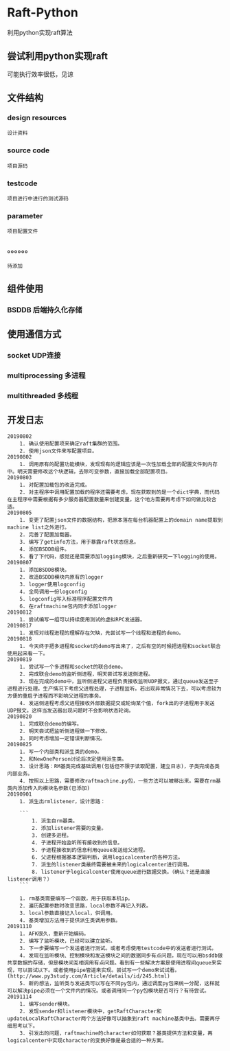 # Raft-Python
利用python实现raft算法
## 尝试利用python实现raft
可能执行效率很低，见谅
## 文件结构
### design resources
    
    设计资料
    
### source code
    
    项目源码
    
### testcode
    
    项目进行中进行的测试源码

### parameter

    项目配置文件

### 。。。。。。

    待添加
    
## 组件使用

### BSDDB 后端持久化存储

## 使用通信方式

### socket UDP连接
### multiprocessing 多进程
### multithreaded 多线程

## 开发日志
    20190802
        1. 确认使用配置项来确定raft集群的范围。
        2. 使用json文件来写配置项目。
    20190802 
        1. 调用原有的配置功能模块，发现现有的逻辑应该是一次性加载全部的配置文件到内存中。明天需要修改这个块逻辑，去除可变参数，直接加载全部配置项目。
    20190803
        1. 对配置加载包的改造完成。
        2. 对主程序中调用配置加载的程序还需要考虑，现在获取到的是一个dict字典，而代码在主程序中需要根据有多少服务器配置数量来创建变量。这个地方需要再考虑下如何做比较合适。
    20190805
        1. 变更了配置json文件的数据结构，把原本落在每台机器配置上的domain name提取到machine list之外进行。
        2. 完善了配置加载器。
        3. 编写了getinfo方法，用于暴露raft状态信息。
        4. 添加BSDDB组件。
        5. 看了下代码，感觉还是需要添加logging模块，之后重新研究一下logging的使用。
    20190807
        1. 添加BSDDB模块。
        2. 改造BSDDB模块内原有的logger
        3. logger使用logconfig
        4. 全局调用一份logconfig
        5. logconfig写入标准程序配置文件内
        6. 在raftmachine包内同步添加logger
    20190812
        1. 尝试编写一组可以持续使用测试的虚拟RPC发送器。
    20190817
        1. 发现对线程进程的理解存在欠缺，先尝试写一个线程和进程的demo。
    20190818
        1. 今天终于把多进程和socket的demo写出来了，之后有空的时候把进程和socket联合使用起来看一下。
    20190819
        1. 尝试写一个多进程和socket的联合demo。
        2. 完成联合demo的监听侧进程，明天尝试写发送侧进程。
        3. 现在完成的demo中，监听侧进程父进程负责接收监听UDP报文，通过queue发送至子进程进行处理。生产情况下考虑父进程处理，子进程监听。若出现异常情况下去，可以考虑较为方便的重启子进程而不影响父进程的事务。
        4. 发送侧进程考虑父进程接收外部数据提交或轮询某个值，fork出的子进程用于发送UDP报文。这样当发送器出现问题时不会影响状态轮询。
    20190820
        1. 完成联合demo的编写。
        2. 明天尝试把监听侧进程做一下修改。
        3. 同时考虑增加一定错误判断情况。
    20190825
        1. 写一个内部类和派生类的demo。
        2. 和NewOnePerson讨论后决定使用派生类。
        3. 设计思路：RM基类完成基础调用(包括但不限于读取配置，建立日志)，子类完成各类内部业务。
        4. 按照以上思路，需要修改raftmachine.py包，一些方法可以被移出来。需要在rm基类内添加传入的模块名参数(已添加)
    20190901
        1. 派生出rmlistener，设计思路：

        ```
            1. 派生自rm基类。
            2. 添加listener需要的变量。
            3. 创建多进程。
            4. 子进程开始监听所有接收到的信息。
            5. 子进程接收到的信息利用queue发送给父进程。
            6. 父进程根据基本逻辑判断，调用logicalcenter的各种方法。
            7. 派生的listener类最终需要被未来的logicalcenter进行调用。
            8. listener于logicalcenter使用queue进行数据交换。（确认？还是直接listener调用？）
        ```

        1. rm基类需要编写一个函数，用于获取本机ip。
        2. 遍历配置参数时改变思路，local参数不再记入列表。
        3. local参数直接记入local，供调用。
        4. 基类增加方法用于提供派生类调用参数。
    20191110
        1. AFK很久，重新开始编码。
        2. 编写了监听模块，已经可以建立监听。
        3. 下一步要编写一个发送者进行测试。或者考虑使用testcode中的发送者进行测试。
        4. 发现在监听模块、控制模块和发送模块之间的数据同步有点问题，现在可以用bsddb做共享数据的存储，但是模块间互相调用有点问题。看到有一些解决方案是使用进程间queue来实现，可以尝试以下。或者使用pipe管道来实现。尝试写一个demo来试试看。(http://www.py3study.com/Article/details/id/245.html)
        5. 新的想法，监听类与发送类可以写在不同py包内，通过调度py包来统一分配，这样就可以解决pipe必须在一个文件内的情况。或者调用同一个py包模块是否可行？有待尝试。
    20191114
        1. 编写sender模块。
        2. 发现sender和listener模块中，getRaftCharacter和updateLocalRaftCharacter两个方法好像可以抽象到raft machine基类中去。需要再仔细思考以下。
        3. 引发出的问题，raftmachine的character如何获取？基类提供方法和变量，再logicalcenter中实现character的变换好像是最合适的一种方案。